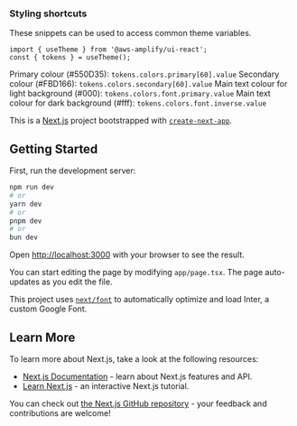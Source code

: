 ### Styling shortcuts

These snippets can be used to access common theme variables.

```
import { useTheme } from '@aws-amplify/ui-react';
const { tokens } = useTheme();
```

Primary colour (#550D35): `tokens.colors.primary[60].value`
Secondary colour (#FBD166): `tokens.colors.secondary[60].value`
Main text colour for light background (#000): `tokens.colors.font.primary.value`
Main text colour for dark background (#fff): `tokens.colors.font.inverse.value`

This is a [Next.js](https://nextjs.org/) project bootstrapped with [`create-next-app`](https://github.com/vercel/next.js/tree/canary/packages/create-next-app).

## Getting Started

First, run the development server:

```bash
npm run dev
# or
yarn dev
# or
pnpm dev
# or
bun dev
```

Open [http://localhost:3000](http://localhost:3000) with your browser to see the result.

You can start editing the page by modifying `app/page.tsx`. The page auto-updates as you edit the file.

This project uses [`next/font`](https://nextjs.org/docs/basic-features/font-optimization) to automatically optimize and load Inter, a custom Google Font.

## Learn More

To learn more about Next.js, take a look at the following resources:

- [Next.js Documentation](https://nextjs.org/docs) - learn about Next.js features and API.
- [Learn Next.js](https://nextjs.org/learn) - an interactive Next.js tutorial.

You can check out [the Next.js GitHub repository](https://github.com/vercel/next.js/) - your feedback and contributions are welcome!
